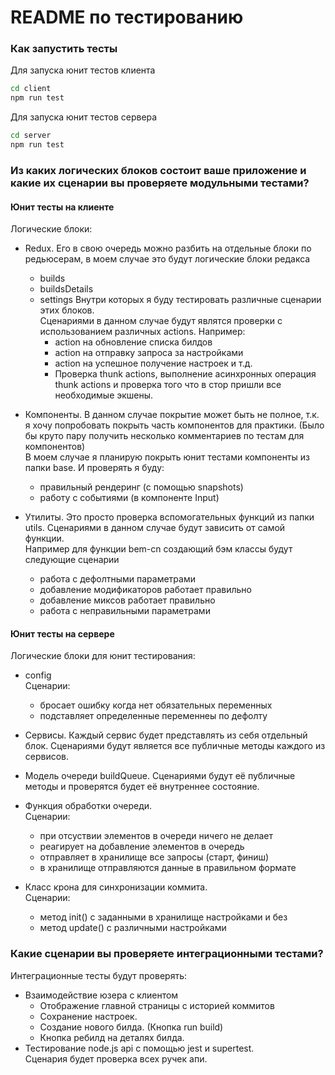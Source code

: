 # README по тестированию

### Как запустить тесты

Для запуска юнит тестов клиента

```bash
cd client
npm run test
```

Для запуска юнит тестов сервера

```bash
cd server
npm run test
```

### Из каких логических блоков состоит ваше приложение и какие их сценарии вы проверяете модульными тестами?

#### Юнит тесты на клиенте

Логические блоки:

- Redux.
  Его в свою очередь можно разбить на отдельные блоки по редьюсерам, в моем случае это будут логические блоки редакса

  - builds
  - buildsDetails
  - settings
    Внутри которых я буду тестировать различные сценарии этих блоков.  
    Сценариями в данном случае будут являтся проверки с использованием различных actions.
    Например:
    - action на обновление списка билдов
    - action на отправку запроса за настройками
    - action на успешное получение настроек и т.д.
    - Проверка thunk actions, выполнение асинхронных операция thunk actions и проверка того что в стор пришли все необходимые экшены.

- Компоненты. В данном случае покрытие может быть не полное, т.к. я хочу попробовать покрыть часть компонентов для практики.
  (Было бы круто пару получить несколько комментариев по тестам для компонентов)  
  В моем случае я планирую покрыть юнит тестами компоненты из папки base. И проверять я буду:

  - правильный рендеринг (с помощью snapshots)
  - работу с событиями (в компоненте Input)

- Утилиты. Это просто проверка вспомогательных функций из папки utils.
  Сценариями в данном случае будут зависить от самой функции.  
  Например для функции bem-cn создающий бэм классы будут следующие сценарии
  - работа с дефолтными параметрами
  - добавление модификаторов работает правильно
  - добавление миксов работает правильно
  - работа с неправильными параметрами

#### Юнит тесты на сервере

Логические блоки для юнит тестирования:

- config  
  Сценарии:

  - бросает ошибку когда нет обязательных переменных
  - подставляет определенные переменнеы по дефолту

- Сервисы. Каждый сервис будет представлять из себя отдельный блок.
  Сценариями будут является все публичные методы каждого из сервисов.

- Модель очереди buildQueue. Сценариями будут её публичные методы и проверятся будет её внутреннее состояние.

- Функция обработки очереди.  
  Сценарии:

  - при отсуствии элементов в очереди ничего не делает
  - реагирует на добавление элементов в очередь
  - отправляет в хранилище все запросы (старт, финиш)
  - в хранилище отправляются данные в правильном формате

- Класс крона для синхронизации коммита.  
  Сценарии:

  - метод init() с заданными в хранилище настройками и без
  - метод update() с различными настройками

### Какие сценарии вы проверяете интеграционными тестами?

Интеграционные тесты будут проверять:

- Взаимодействие юзера с клиентом
  - Отображение главной страницы с историей коммитов
  - Сохранение настроек.
  - Создание нового билда. (Кнопка run build)
  - Кнопка ребилд на деталях билда.
- Тестирование node.js api c помощью jest и supertest.  
  Сценария будет проверка всех ручек апи.

